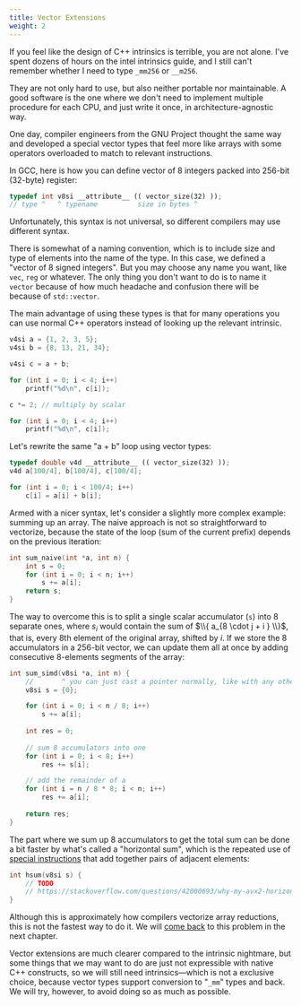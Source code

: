 ```yaml
---
title: Vector Extensions
weight: 2
---
```


If you feel like the design of C++ intrinsics is terrible, you are not alone. I've spent dozens of hours on the intel intrinsics guide, and I still can't remember whether I need to type `_mm256` or `__m256`.

They are not only hard to use, but also neither portable nor maintainable. A good software is the one where we don't need to implement multiple procedure for each CPU, and just write it once, in architecture-agnostic way.

One day, compiler engineers from the GNU Project thought the same way and developed a special vector types that feel more like arrays with some operators overloaded to match to relevant instructions.

In GCC, here is how you can define vector of 8 integers packed into 256-bit (32-byte) register:

```c++
typedef int v8si __attribute__ (( vector_size(32) ));
// type ^   ^ typename          size in bytes ^ 
```

Unfortunately, this syntax is not universal, so different compilers may use different syntax.

There is somewhat of a naming convention, which is to include size and type of elements into the name of the type. In this case, we defined a "vector of 8 signed integers". But you may choose any name you want, like `vec`, `reg` or whatever. The only thing you don't want to do is to name it `vector` because of how much headache and confusion there will be because of `std::vector`.

The main advantage of using these types is that for many operations you can use normal C++ operators instead of looking up the relevant intrinsic.

```c++
v4si a = {1, 2, 3, 5};
v4si b = {8, 13, 21, 34};

v4si c = a + b;

for (int i = 0; i < 4; i++)
    printf("%d\n", c[i]);

c *= 2; // multiply by scalar

for (int i = 0; i < 4; i++)
    printf("%d\n", c[i]);
```

Let's rewrite the same "a + b" loop using vector types:

```c++
typedef double v4d __attribute__ (( vector_size(32) ));
v4d a[100/4], b[100/4], c[100/4];

for (int i = 0; i < 100/4; i++)
    c[i] = a[i] + b[i];
```

Armed with a nicer syntax, let's consider a slightly more complex example: summing up an array. The naive approach is not so straightforward to vectorize, because the state of the loop (sum of the current prefix) depends on the previous iteration:

```c++
int sum_naive(int *a, int n) {
    int s = 0;
    for (int i = 0; i < n; i++)
        s += a[i];
    return s;
}
```

The way to overcome this is to split a single scalar accumulator (`s`) into 8 separate ones, where $s_i$ would contain the sum of $\\{ a_{8 \cdot j + i } \\}$, that is, every 8th element of the original array, shifted by $i$. If we store the 8 accumulators in a 256-bit vector, we can update them all at once by adding consecutive 8-elements segments of the array:

```c++
int sum_simd(v8si *a, int n) {
    //       ^ you can just cast a pointer normally, like with any other pointer type
    v8si s = {0};

    for (int i = 0; i < n / 8; i++)
        s += a[i];
    
    int res = 0;
    
    // sum 8 accumulators into one 
    for (int i = 0; i < 8; i++)
        res += s[i];

    // add the remainder of a
    for (int i = n / 8 * 8; i < n; i++)
        res += a[i];
        
    return res;
}
```

The part where we sum up 8 accumulators to get the total sum can be done a bit faster by what's called a "horizontal sum", which is the repeated use of [special instructions](https://software.intel.com/sites/landingpage/IntrinsicsGuide/#techs=AVX,AVX2&text=_mm256_hadd_epi32&expand=2941) that add together pairs of adjacent elements:

```c++
int hsum(v8si s) {
    // TODO
    // https://stackoverflow.com/questions/42000693/why-my-avx2-horizontal-addition-function-is-not-faster-than-non-simd-addition
}
```

Although this is approximately how compilers vectorize array reductions, this is not the fastest way to do it. We will [come back](../../instruction-level-parallelism/throughput) to this problem in the next chapter.

Vector extensions are much clearer compared to the intrinsic nightmare, but some things that we may want to do are just not expressible with native C++ constructs, so we will still need intrinsics—which is not a exclusive choice, because vector types support conversion to "`_mm`" types and back. We will try, however, to avoid doing so as much as possible.
